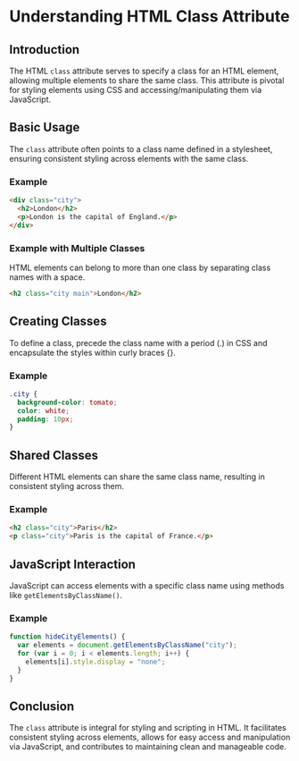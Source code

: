# Understanding HTML Class Attribute

## Introduction
The HTML `class` attribute serves to specify a class for an HTML element, allowing multiple elements to share the same class. This attribute is pivotal for styling elements using CSS and accessing/manipulating them via JavaScript.

## Basic Usage
The `class` attribute often points to a class name defined in a stylesheet, ensuring consistent styling across elements with the same class.

### Example
```html
<div class="city">
  <h2>London</h2>
  <p>London is the capital of England.</p>
</div>
```

### Example with Multiple Classes
HTML elements can belong to more than one class by separating class names with a space.

```html
<h2 class="city main">London</h2>
```

## Creating Classes
To define a class, precede the class name with a period (.) in CSS and encapsulate the styles within curly braces {}.

### Example
```css
.city {
  background-color: tomato;
  color: white;
  padding: 10px;
}
```

## Shared Classes
Different HTML elements can share the same class name, resulting in consistent styling across them.

### Example
```html
<h2 class="city">Paris</h2>
<p class="city">Paris is the capital of France.</p>
```

## JavaScript Interaction
JavaScript can access elements with a specific class name using methods like `getElementsByClassName()`.

### Example
```javascript
function hideCityElements() {
  var elements = document.getElementsByClassName("city");
  for (var i = 0; i < elements.length; i++) {
    elements[i].style.display = "none";
  }
}
```

## Conclusion
The `class` attribute is integral for styling and scripting in HTML. It facilitates consistent styling across elements, allows for easy access and manipulation via JavaScript, and contributes to maintaining clean and manageable code.
